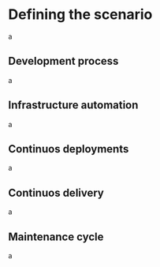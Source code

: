 # Defining the scenario
a

## Development process
a

## Infrastructure automation
a

## Continuos deployments
a

## Continuos delivery
a

## Maintenance cycle
a